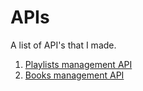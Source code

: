 # APIs
 A list of API's that I made.

 1. [Playlists management API](https://github.com/joaoeduardogomes/APIs/tree/main/playlist-management)
 2. [Books management API](https://github.com/joaoeduardogomes/APIs/tree/main/books-management)
